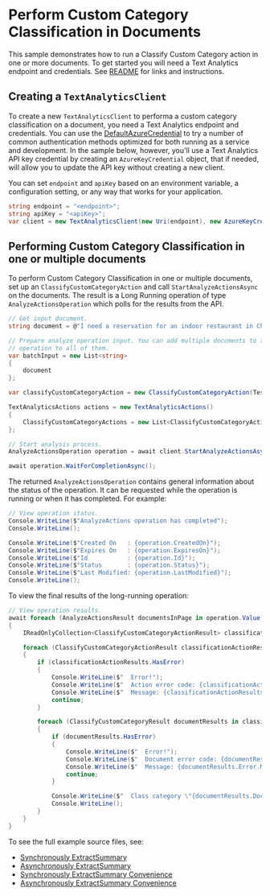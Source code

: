 # Perform Custom Category Classification in Documents
This sample demonstrates how to run a Classify Custom Category action in one or more documents. To get started you will need a Text Analytics endpoint and credentials. See [README][README] for links and instructions.

## Creating a `TextAnalyticsClient`

To create a new `TextAnalyticsClient` to performa a custom category classification on a document, you need a Text Analytics endpoint and credentials.  You can use the [DefaultAzureCredential][DefaultAzureCredential] to try a number of common authentication methods optimized for both running as a service and development.  In the sample below, however, you'll use a Text Analytics API key credential by creating an `AzureKeyCredential` object, that if needed, will allow you to update the API key without creating a new client.

You can set `endpoint` and `apiKey` based on an environment variable, a configuration setting, or any way that works for your application.

```C# Snippet:CreateTextAnalyticsClient
string endpoint = "<endpoint>";
string apiKey = "<apiKey>";
var client = new TextAnalyticsClient(new Uri(endpoint), new AzureKeyCredential(apiKey));
```

## Performing Custom Category Classification in one or multiple documents

To perform Custom Category Classification in one or multiple documents, set up an `ClassifyCustomCategoryAction` and call `StartAnalyzeActionsAsync` on the documents. The result is a Long Running operation of type `AnalyzeActionsOperation` which polls for the results from the API.

```C# Snippet:TextAnalyticsClassifyCustomCategoryAsync
// Get input document.
string document = @"I need a reservation for an indoor restaurant in China. Please don't stop the music. Play music and add it to my playlist.";

// Prepare analyze operation input. You can add multiple documents to this list and perform the same
// operation to all of them.
var batchInput = new List<string>
{
    document
};

var classifyCustomCategoryAction = new ClassifyCustomCategoryAction(TestEnvironment.ProjectName, TestEnvironment.DeploymentName);

TextAnalyticsActions actions = new TextAnalyticsActions()
{
    ClassifyCustomCategoryActions = new List<ClassifyCustomCategoryAction>() { classifyCustomCategoryAction }
};

// Start analysis process.
AnalyzeActionsOperation operation = await client.StartAnalyzeActionsAsync(batchInput, actions);

await operation.WaitForCompletionAsync();
```

The returned `AnalyzeActionsOperation` contains general information about the status of the operation. It can be requested while the operation is running or when it has completed. For example:

```C# Snippet:TextAnalyticsClassifyCustomCategoryOperationStatus
// View operation status.
Console.WriteLine($"AnalyzeActions operation has completed");
Console.WriteLine();

Console.WriteLine($"Created On   : {operation.CreatedOn}");
Console.WriteLine($"Expires On   : {operation.ExpiresOn}");
Console.WriteLine($"Id           : {operation.Id}");
Console.WriteLine($"Status       : {operation.Status}");
Console.WriteLine($"Last Modified: {operation.LastModified}");
Console.WriteLine();
```

To view the final results of the long-running operation:

```C# Snippet:TextAnalyticsClassifyCustomCategoryAsyncViewResults
// View operation results.
await foreach (AnalyzeActionsResult documentsInPage in operation.Value)
{
    IReadOnlyCollection<ClassifyCustomCategoryActionResult> classificationResultsCollection = documentsInPage.ClassifyCustomCategoryResults;

    foreach (ClassifyCustomCategoryActionResult classificationActionResults in classificationResultsCollection)
    {
        if (classificationActionResults.HasError)
        {
            Console.WriteLine($"  Error!");
            Console.WriteLine($"  Action error code: {classificationActionResults.Error.ErrorCode}.");
            Console.WriteLine($"  Message: {classificationActionResults.Error.Message}");
            continue;
        }

        foreach (ClassifyCustomCategoryResult documentResults in classificationActionResults.DocumentsResults)
        {
            if (documentResults.HasError)
            {
                Console.WriteLine($"  Error!");
                Console.WriteLine($"  Document error code: {documentResults.Error.ErrorCode}.");
                Console.WriteLine($"  Message: {documentResults.Error.Message}");
                continue;
            }

            Console.WriteLine($"  Class category \"{documentResults.DocumentClassification.Category}\" predicted with a confidence score of {documentResults.DocumentClassification.ConfidenceScore}.");
            Console.WriteLine();
        }
    }
}
```

To see the full example source files, see:

* [Synchronously ExtractSummary](https://github.com/Azure/azure-sdk-for-net/blob/main/sdk/textanalytics/Azure.AI.TextAnalytics/tests/samples/Sample8_ExtractSummary.cs)
* [Asynchronously ExtractSummary](https://github.com/Azure/azure-sdk-for-net/blob/main/sdk/textanalytics/Azure.AI.TextAnalytics/tests/samples/Sample8_ExtractSummaryAsync.cs)
* [Synchronously ExtractSummary Convenience](https://github.com/Azure/azure-sdk-for-net/blob/main/sdk/textanalytics/Azure.AI.TextAnalytics/tests/samples/Sample8_ExtractSummaryConvenience.cs)
* [Asynchronously ExtractSummary Convenience](https://github.com/Azure/azure-sdk-for-net/blob/main/sdk/textanalytics/Azure.AI.TextAnalytics/tests/samples/Sample8_ExtractSummaryConvenienceAsync.cs)

[DefaultAzureCredential]: https://github.com/Azure/azure-sdk-for-net/blob/main/sdk/identity/Azure.Identity/README.md
[README]: https://github.com/Azure/azure-sdk-for-net/blob/main/sdk/textanalytics/Azure.AI.TextAnalytics/README.md